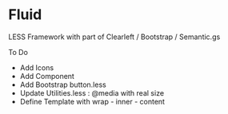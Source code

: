 Fluid
=====

LESS Framework with part of Clearleft / Bootstrap / Semantic.gs

To Do

- Add Icons
- Add Component
- Add Bootstrap button.less
- Update Utilities.less : @media with real size
- Define Template with wrap - inner - content
